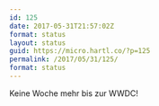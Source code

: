 ```yaml
---
id: 125
date: 2017-05-31T21:57:02Z
format: status
layout: status
guid: https://micro.hartl.co/?p=125
permalink: /2017/05/31/125/
format: status
---
```

Keine Woche mehr bis zur WWDC!